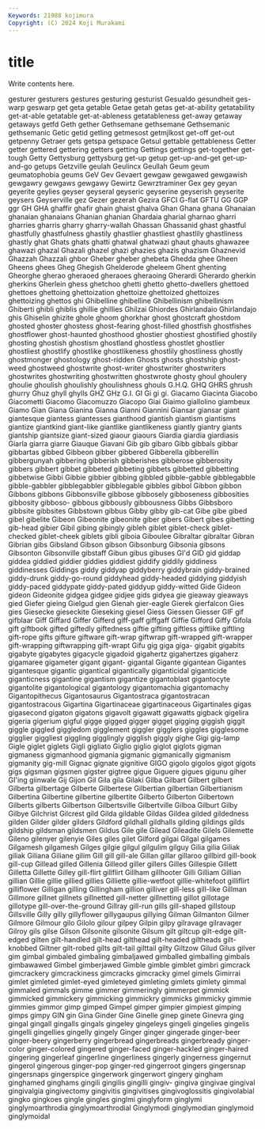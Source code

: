 ```yaml
---
Keywords: 21988 kojimura
Copyright: (C) 2024 Koji Murakami
---
```


# title

Write contents here.



gesturer gesturers gestures gesturing gesturist Gesualdo gesundheit
ges-warp geswarp get geta getable Getae getah getas get-at-ability getatability
get-at-able getatable get-at-ableness getatableness get-away getaway getaways getfd Geth gether
Gethsemane gethsemane Gethsemanic gethsemanic Getic getid getling getmesost getmjlkost get-off
get-out getpenny Getraer gets getspa getspace Getsul gettable gettableness Getter
getter gettered gettering getters getting Gettings gettings get-together get-tough Getty
Gettysburg gettysburg get-up getup get-up-and-get get-up-and-go getups Getzville geulah Geulincx
Geullah Geum geum geumatophobia geums GeV Gev Gevaert gewgaw gewgawed
gewgawish gewgawry gewgaws gewgawy Gewirtz Gewrztraminer Gex gey geyan geyerite
geylies geyser geyseral geyseric geyserine geyserish geyserite geysers Geyserville gez
Gezer gezerah Gezira GFCI G-flat GFTU GG GGP ggr GH
GHA ghaffir ghafir ghain ghaist ghalva Ghan Ghana ghana Ghanaian
ghanaian ghanaians Ghanian ghanian Ghardaia gharial gharnao gharri gharries gharris
gharry gharry-wallah Ghassan Ghassanid ghast ghastful ghastfully ghastfulness ghastily ghastlier
ghastliest ghastlily ghastliness ghastly ghat Ghats ghats ghatti ghatwal ghatwazi
ghaut ghauts ghawazee ghawazi ghazal Ghazali ghazel ghazi ghazies ghazis
ghazism Ghaznevid Ghazzah Ghazzali ghbor Gheber gheber ghebeta Ghedda ghee
Gheen Gheens ghees Gheg Ghegish Ghelderode gheleem Ghent ghenting Gheorghe
gherao gheraoed gheraoes gheraoing Gherardi Gherardo gherkin gherkins Gherlein ghess
ghetchoo ghetti ghetto ghetto-dwellers ghettoed ghettoes ghettoing ghettoization ghettoize ghettoized
ghettoizes ghettoizing ghettos ghi Ghibelline ghibelline Ghibellinism ghibellinism Ghiberti ghibli
ghiblis ghillie ghillies Ghilzai Ghiordes Ghirlandaio Ghirlandajo ghis Ghiselin ghizite
ghole ghoom ghorkhar ghost ghostcraft ghostdom ghosted ghoster ghostess ghost-fearing
ghost-filled ghostfish ghostfishes ghostflower ghost-haunted ghosthood ghostier ghostiest ghostified ghostily
ghosting ghostish ghostism ghostland ghostless ghostlet ghostlier ghostliest ghostlify ghostlike
ghostlikeness ghostlily ghostliness ghostly ghostmonger ghostology ghost-ridden Ghosts ghosts ghostship
ghost-weed ghostweed ghostwrite ghost-writer ghostwriter ghostwriters ghostwrites ghostwriting ghostwritten ghostwrote
ghosty ghoul ghoulery ghoulie ghoulish ghoulishly ghoulishness ghouls G.H.Q. GHQ
GHRS ghrush ghurry Ghuz ghyll ghylls GHZ GHz G.I. GI
Gi gi gi. Giacamo Giacinta Giacobo Giacometti Giacomo Giacomuzzo Giacopo
Giai Giaimo giallolino giambeux Giamo Gian Giana Gianina Gianna Gianni
Giannini Giansar giansar giant giantesque giantess giantesses gianthood giantish giantism
giantisms giantize giantkind giant-like giantlike giantlikeness giantly giantry giants giantship
giantsize giant-sized giaour giaours Giardia giardia giardiasis Giarla giarra giarre
Giauque Giavani Gib gib gibaro Gibb gibbals gibbar gibbartas gibbed
Gibbeon gibber gibbered Gibberella gibberellin gibbergunyah gibbering gibberish gibberishes gibberose
gibberosity gibbers gibbert gibbet gibbeted gibbeting gibbets gibbetted gibbetting gibbetwise
Gibbi Gibbie gibbier gibbing gibbled gibble-gabble gibblegabble gibble-gabbler gibblegabbler gibblegable
gibbles gibbol Gibbon gibbon Gibbons gibbons Gibbonsville gibbose gibbosely gibboseness
gibbosities gibbosity gibboso- gibbous gibbously gibbousness Gibbs Gibbsboro gibbsite gibbsites
Gibbstown gibbus Gibby gibby gib-cat Gibe gibe gibed gibel gibelite
Gibeon Gibeonite gibeonite giber gibers Gibert gibes gibetting gib-head gibier
Gibil gibing gibingly gibleh giblet giblet-check giblet-checked giblet-cheek giblets gibli
giboia Giboulee Gibraltar gibraltar Gibran Gibrian gibs Gibsland Gibson gibson
Gibsonburg Gibsonia gibsons Gibsonton Gibsonville gibstaff Gibun gibus gibuses GI'd
GID gid giddap giddea giddied giddier giddies giddiest giddify giddily
giddiness giddinesses Giddings giddy giddyap giddyberry giddybrain giddy-brained giddy-drunk giddy-go-round
giddyhead giddy-headed giddying giddyish giddy-paced giddypate giddy-pated giddyup giddy-witted Gide
Gideon gideon Gideonite gidgea gidgee gidjee gids gidyea gie gieaway
gieaways gied Giefer gieing Gielgud gien Gienah gier-eagle Gierek gierfalcon
Gies gies Giesecke gieseckite Gieseking giesel Giess Giessen Giesser GIF
gif gifblaar Giff Giffard Giffer Gifferd giff-gaff giffgaff Giffie Gifford
Giffy Gifola gift giftbook gifted giftedly giftedness giftie gifting giftless
giftlike giftling gift-rope gifts gifture giftware gift-wrap giftwrap gift-wrapped gift-wrapper
gift-wrapping giftwrapping gift-wrapt Gifu gig giga giga- gigabit gigabits gigabyte
gigabytes gigacycle gigadoid gigahertz gigahertzes gigaherz gigamaree gigameter gigant gigant-
gigantal Gigante gigantean Gigantes gigantesque gigantic gigantical gigantically giganticidal giganticide
giganticness gigantine gigantism gigantize gigantoblast gigantocyte gigantolite gigantological gigantology gigantomachia
gigantomachy Gigantopithecus Gigantosaurus Gigantostraca gigantostracan gigantostracous Gigartina Gigartinaceae gigartinaceous Gigartinales
gigas gigasecond gigaton gigatons gigavolt gigawatt gigawatts gigback gigelira gigeria
gigerium gigful gigge gigged gigger gigget gigging giggish giggit giggle
giggled giggledom gigglement giggler gigglers giggles gigglesome gigglier giggliest giggling
gigglingly gigglish giggly gighe Gigi gig-lamp Gigle giglet giglets Gigli
gigliato Giglio giglio giglot giglots gigman gigmaness gigmanhood gigmania gigmanic
gigmanically gigmanism gigmanity gig-mill Gignac gignate gignitive GIGO gigolo gigolos
gigot gigots gigs gigsman gigsmen gigster gigtree gigue Giguere gigues
gigunu giher GI'ing giinwale Gij Gijon Gil Gila gila Gilaki
Gilba Gilbart Gilbert gilbert Gilberta gilbertage Gilberte Gilbertese Gilbertian gilbertian
Gilbertianism Gilbertina Gilbertine gilbertine gilbertite Gilberto Gilberton Gilbertown Gilberts gilberts
Gilbertson Gilbertsville Gilbertville Gilboa Gilburt Gilby Gilbye Gilchrist Gilcrest gild
Gilda gildable Gildas Gildea gilded gildedness gilden Gilder gilder gilders
Gildford gildhall gildhalls gilding gildings gilds gildship gildsman gildsmen Gildus
Gile gile Gilead Gileadite Gilels Gilemette Gileno gilenyer gilenyie Giles
giles gilet Gilford gilgai Gilgal gilgames Gilgamesh gilgamesh Gilges gilgie
gilgul gilgulim gilguy Gilia gilia Giliak giliak Giliana Giliane gilim
Gill gill gill-ale Gillan gillar gillaroo gillbird gill-book gill-cup Gillead
gilled Gillenia Gilleod giller gillers Gilles Gillespie Gillett Gilletta Gillette
Gilley gill-flirt gillflirt Gillham gillhooter Gilli Gilliam Gillian gillian Gillie
gillie gillied gillies Gilliette gillie-wetfoot gillie-whitefoot gilliflirt gilliflower Gilligan gilling
Gillingham gillion gilliver gill-less gill-like Gillman Gillmore gillnet gillnets gillnetted
gill-netter gillnetting gillot gillotage gillotype gill-over-the-ground Gillray gill-run gills gill-shaped
gillstoup Gillsville Gilly gilly gillyflower gillygaupus gillying Gilman Gilmanton Gilmer
Gilmore Gilmour gilo Gilolo gilour gilpey Gilpin gilpy gilravage gilravager
Gilroy gils gilse Gilson Gilsonite gilsonite Gilsum gilt giltcup gilt-edge
gilt-edged gilten gilt-handled gilt-head gilthead gilt-headed giltheads gilt-knobbed Giltner gilt-robed
gilts gilt-tail gilttail gilty Giltzow Gilud Gilus gilver gim gimbal
gimbaled gimbaling gimbaljawed gimballed gimballing gimbals gimbawawed Gimbel gimberjawed Gimble
gimble gimblet gimbri gimcrack gimcrackery gimcrackiness gimcracks gimcracky gimel gimels
Gimirrai gimlet gimleted gimlet-eyed gimleteyed gimleting gimlets gimlety gimmal gimmaled
gimmals gimme gimmer gimmeringly gimmerpet gimmick gimmicked gimmickery gimmicking gimmickry
gimmicks gimmicky gimmie gimmies gimmor gimp gimped Gimpel gimper gimpier
gimpiest gimping gimps gimpy GIN gin Gina Ginder Gine Ginelle
ginep ginete Ginevra ging gingal gingall gingalls gingals gingeley gingeleys
gingeli gingelies gingelis gingelli gingellies gingelly gingely Ginger ginger gingerade
ginger-beer ginger-beery gingerberry gingerbread gingerbreads gingerbready ginger-color ginger-colored gingered ginger-faced
ginger-hackled ginger-haired gingering gingerleaf gingerline gingerliness gingerly gingerness gingernut gingerol
gingerous ginger-pop ginger-red gingerroot gingers gingersnap gingersnaps gingerspice gingerwork gingerwort
gingery gingham ginghamed ginghams gingili gingilis gingilli gingiv- gingiva gingivae
gingival gingivalgia gingivectomy gingivitis gingivitises gingivoglossitis gingivolabial gingko gingkoes gingle
gingles ginglmi ginglyform ginglymi ginglymoarthrodia ginglymoarthrodial Ginglymodi ginglymodian ginglymoid ginglymoidal
